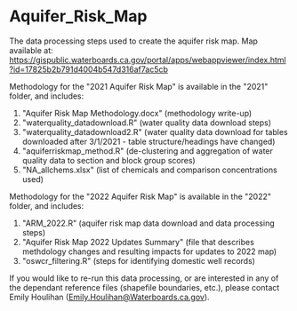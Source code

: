 # Aquifer_Risk_Map
The data processing steps used to create the aquifer risk map. 
Map available at: https://gispublic.waterboards.ca.gov/portal/apps/webappviewer/index.html?id=17825b2b791d4004b547d316af7ac5cb

Methodology for the "2021 Aquifer Risk Map" is available in the "2021" folder, and includes:
1. "Aquifer Risk Map Methodology.docx" (methodology write-up)
2. "waterquality_datadownload.R" (water quality data download steps)
3. "waterquality_datadownload2.R" (water quality data download for tables downloaded after 3/1/2021 - table structure/headings have changed)
4. "aquiferriskmap_method.R" (de-clustering and aggregation of water quality data to section and block group scores)
5. "NA_allchems.xlsx" (list of chemicals and comparison concentrations used)

Methodology for the "2022 Aquifer Risk Map" is available in the "2022" folder, and includes:
1. "ARM_2022.R" (aquifer risk map data download and data processing steps)
2. "Aquifer Risk Map 2022 Updates Summary" (file that describes methdology changes and resulting impacts for updates to 2022 map)
3. "oswcr_filtering.R" (steps for identifying domestic well records)

If you would like to re-run this data processing, or are interested in any of the dependant reference files
(shapefile boundaries, etc.), please contact Emily Houlihan (Emily.Houlihan@Waterboards.ca.gov).
